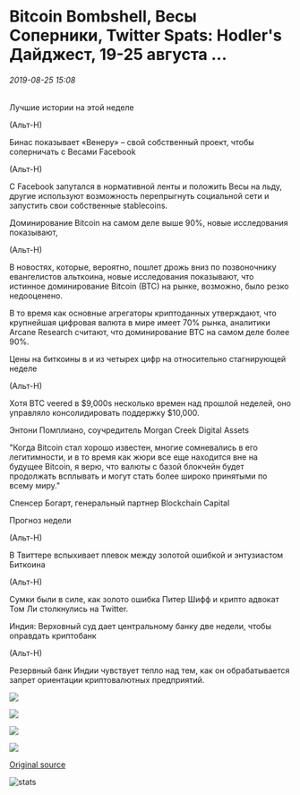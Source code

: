 # Bitcoin Bombshell, Весы Соперники, Twitter Spats: Hodler's Дайджест, 19-25 августа ...

###### 2019-08-25 15:08

Лучшие истории на этой неделе

(Альт-Н)

Бинас показывает «Венеру» – свой собственный проект, чтобы соперничать с Весами Facebook

(Альт-Н)

С Facebook запутался в нормативной ленты и положить Весы на льду, другие используют возможность перепрыгнуть социальной сети и запустить свои собственные stablecoins.

Доминирование Bitcoin на самом деле выше 90%, новые исследования показывают,

(Альт-Н)

В новостях, которые, вероятно, пошлет дрожь вниз по позвоночнику евангелистов альткоина, новые исследования показывают, что истинное доминирование Bitcoin (BTC) на рынке, возможно, было резко недооценено.

В то время как основные агрегаторы криптоданных утверждают, что крупнейшая цифровая валюта в мире имеет 70% рынка, аналитики Arcane Research считают, что доминирование BTC на самом деле более 90%.

Цены на биткоины в и из четырех цифр на относительно стагнирующей неделе

(Альт-Н)

Хотя BTC veered в $9,000s несколько времен над прошлой неделей, оно управляло консолидировать поддержку $10,000.

Энтони Помплиано, соучредитель Morgan Creek Digital Assets

"Когда Bitcoin стал хорошо известен, многие сомневались в его легитимности, и в то время как жюри все еще находится вне на будущее Bitcoin, я верю, что валюты с базой блокчейн будет продолжать всплывать и могут стать более широко принятыми по всему миру."

Спенсер Богарт, генеральный партнер Blockchain Capital

Прогноз недели

(Альт-Н)

В Твиттере вспыхивает плевок между золотой ошибкой и энтузиастом Биткоина

(Альт-Н)

Сумки были в силе, как золото ошибка Питер Шифф и крипто адвокат Том Ли столкнулись на Twitter.

Индия: Верховный суд дает центральному банку две недели, чтобы оправдать криптобанк

(Альт-Н)

Резервный банк Индии чувствует тепло над тем, как он обрабатывается запрет ориентации криптовалютных предприятий.

![](https://s3.cointelegraph.com/storage/uploads/view/eb0bade884235c62a8fa3cf72d8a48ce.jpg)

![](https://s3.cointelegraph.com/storage/uploads/view/9c1130d270ffb6dbab68fb40b815a6ba.png)

![](https://s3.cointelegraph.com/storage/uploads/view/e0a05489e2cb563726a0fcbfbdc08db1.jpg)

![](https://s3.cointelegraph.com/storage/uploads/view/4cb7da217a81b6269955c962f9b58e91.jpg)

[Original source](https://cointelegraph.com/news/bitcoin-bombshell-libra-rivals-twitter-spats-hodlers-digest-aug-1925)

![stats](https://c.statcounter.com/11760860/0/a89fa40b/1/ "stats")
